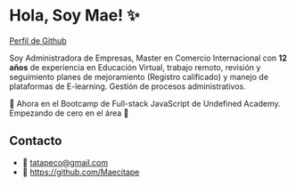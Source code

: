# Hola, Soy Mae! ✨

[Perfil de Github](https://github.com/Maecitape)

Soy Administradora de Empresas, Master en Comercio Internacional con **12 años** de experiencia en Educación Virtual, trabajo remoto, revisión y seguimiento planes de mejoramiento (Registro calificado) y manejo de plataformas de E-learning. Gestión de procesos administrativos.

:calendar: Ahora en el Bootcamp de Full-stack JavaScript de Undefined Academy. Empezando de cero en el área :battery:

## Contacto

- :e-mail: tatapeco@gmail.com
- :telescope: https://github.com/Maecitape

